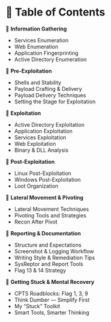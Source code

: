 # 📑 Table of Contents


🔸 **Information Gathering**

- Services Enumeration
- Web Enumeration
- Application Fingerprinting
- Active Directory Enumeration

🔸 **Pre-Exploitation**

- Shells and Stability
- Payload Crafting & Delivery
- Payload Delivery Techniques
- Setting the Stage for Exploitation

🔸 **Exploitation**

- Active Directory Exploitation
- Application Exploitation
- Services Exploitation
- Web Exploitation
- Binary & DLL Analysis

🔸 **Post-Exploitation**

- Linux Post-Exploitation
- Windows Post-Exploitation
- Loot Organization

🔸 **Lateral Movement & Pivoting**

- Lateral Movement Techniques
- Pivoting Tools and Strategies
- Recon After Pivot

🔸 **Reporting & Documentation**

- Structure and Expectations
- Screenshot & Logging Workflow
- Writing Style & Remediation Tips
- SysReptor and Report Tools
- Flag 13 & 14 Strategy

🔸 **Getting Stuck & Mental Recovery**

- CPTS Roadblocks: Flag 1, 3, 9
- Think Dumber — Simplify First
- My “Stuck” Toolkit
- Smart Tools, Smarter Thinking